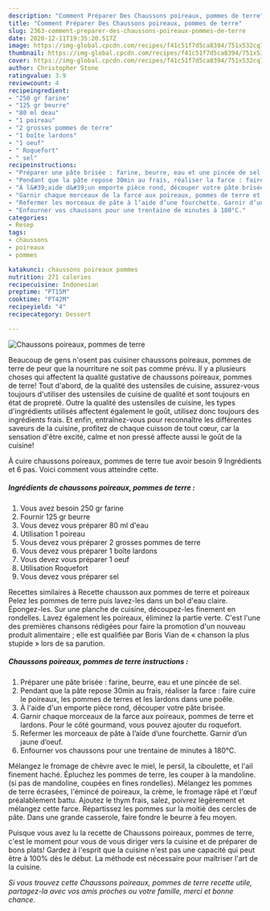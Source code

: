 ```yaml
---
description: "Comment Préparer Des Chaussons poireaux, pommes de terre"
title: "Comment Préparer Des Chaussons poireaux, pommes de terre"
slug: 2363-comment-preparer-des-chaussons-poireaux-pommes-de-terre
date: 2020-12-11T19:35:20.517Z
image: https://img-global.cpcdn.com/recipes/f41c51f7d5ca8394/751x532cq70/chaussons-poireaux-pommes-de-terre-photo-principale-de-la-recette.jpg
thumbnail: https://img-global.cpcdn.com/recipes/f41c51f7d5ca8394/751x532cq70/chaussons-poireaux-pommes-de-terre-photo-principale-de-la-recette.jpg
cover: https://img-global.cpcdn.com/recipes/f41c51f7d5ca8394/751x532cq70/chaussons-poireaux-pommes-de-terre-photo-principale-de-la-recette.jpg
author: Christopher Stone
ratingvalue: 3.9
reviewcount: 4
recipeingredient:
- "250 gr farine"
- "125 gr beurre"
- "80 ml deau"
- "1 poireau"
- "2 grosses pommes de terre"
- "1 boîte lardons"
- "1 oeuf"
- " Roquefort"
- " sel"
recipeinstructions:
- "Préparer une pâte brisée : farine, beurre, eau et une pincée de sel."
- "Pendant que la pâte repose 30min au frais, réaliser la farce : faire cuire le poireaux, les pommes de terres et les lardons dans une poêle."
- "À l&#39;aide d&#39;un emporte pièce rond, découper votre pâte brisée."
- "Garnir chaque morceaux de la farce aux poireaux, pommes de terre et lardons. Pour le côté gourmand, vous pouvez ajouter du roquefort."
- "Refermer les morceaux de pâte à l’aide d’une fourchette. Garnir d’un jaune d’oeuf."
- "Enfourner vos chaussons pour une trentaine de minutes à 180°C."
categories:
- Resep
tags:
- chaussons
- poireaux
- pommes

katakunci: chaussons poireaux pommes 
nutrition: 271 calories
recipecuisine: Indonesian
preptime: "PT15M"
cooktime: "PT42M"
recipeyield: "4"
recipecategory: Dessert

---
```



![Chaussons poireaux, pommes de terre](https://img-global.cpcdn.com/recipes/f41c51f7d5ca8394/751x532cq70/chaussons-poireaux-pommes-de-terre-photo-principale-de-la-recette.jpg)

Beaucoup de gens n'osent pas cuisiner chaussons poireaux, pommes de terre de peur que la nourriture ne soit pas comme prévu. Il y a plusieurs choses qui affectent la qualité gustative de chaussons poireaux, pommes de terre! Tout d'abord, de la qualité des ustensiles de cuisine, assurez-vous toujours d'utiliser des ustensiles de cuisine de qualité et sont toujours en état de propreté. Outre la qualité des ustensiles de cuisine, les types d'ingrédients utilisés affectent également le goût, utilisez donc toujours des ingrédients frais. Et enfin, entraînez-vous pour reconnaître les différentes saveurs de la cuisine, profitez de chaque cuisson de tout cœur, car la sensation d'être excité, calme et non pressé affecte aussi le goût de la cuisine!

<!--inarticleads1-->

À cuire chaussons poireaux, pommes de terre tue avoir besoin 9 Ingrédients et 6 pas. Voici comment vous atteindre cette.

##### Ingrédients de chaussons poireaux, pommes de terre :

1. Vous avez besoin 250 gr farine
1. Fournir 125 gr beurre
1. Vous devez vous préparer 80 ml d&#39;eau
1. Utilisation 1 poireau
1. Vous devez vous préparer 2 grosses pommes de terre
1. Vous devez vous préparer 1 boîte lardons
1. Vous devez vous préparer 1 oeuf
1. Utilisation  Roquefort
1. Vous devez vous préparer  sel


Recettes similaires à Recette chausson aux pommes de terre et poireaux Pelez les pommes de terre puis lavez-les dans un bol d&#39;eau claire. Épongez-les. Sur une planche de cuisine, découpez-les finement en rondelles. Lavez également les poireaux, éliminez la partie verte. C&#39;est l&#39;une des premières chansons rédigées pour faire la promotion d&#39;un nouveau produit alimentaire ; elle est qualifiée par Boris Vian de « chanson la plus stupide » lors de sa parution. 

<!--inarticleads2-->

##### Chaussons poireaux, pommes de terre instructions :

1. Préparer une pâte brisée : farine, beurre, eau et une pincée de sel.
1. Pendant que la pâte repose 30min au frais, réaliser la farce : faire cuire le poireaux, les pommes de terres et les lardons dans une poêle.
1. À l&#39;aide d&#39;un emporte pièce rond, découper votre pâte brisée.
1. Garnir chaque morceaux de la farce aux poireaux, pommes de terre et lardons. Pour le côté gourmand, vous pouvez ajouter du roquefort.
1. Refermer les morceaux de pâte à l’aide d’une fourchette. Garnir d’un jaune d’oeuf.
1. Enfourner vos chaussons pour une trentaine de minutes à 180°C.


Mélangez le fromage de chèvre avec le miel, le persil, la ciboulette, et l&#39;ail finement haché. Épluchez les pommes de terre, les couper à la mandoline. (si pas de mandoline, coupées en fines rondelles). Mélangez les pommes de terre écrasées, l&#39;émincé de poireaux, la crème, le fromage râpé et l&#39;œuf préalablement battu. Ajoutez le thym frais, salez, poivrez légèrement et mélangez cette farce. Répartissez les pommes sur la moitié des cercles de pâte. Dans une grande casserole, faire fondre le beurre à feu moyen. 

<!--inarticleads1-->

<p>
Puisque vous avez lu la recette de Chaussons poireaux, pommes de terre, c'est le moment pour vous de vous diriger vers la cuisine et de préparer de bons plats! Gardez à l'esprit que la cuisine n'est pas une capacité qui peut être à 100% dès le début. La méthode est nécessaire pour maîtriser l'art de la cuisine.
</p>

<p>
<i>Si vous trouvez cette Chaussons poireaux, pommes de terre recette utile, partagez-la avec vos amis proches ou votre famille, merci et bonne chance.</i>
</p>
